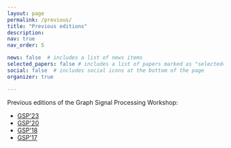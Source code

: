 ```yaml
---
layout: page
permalink: /previous/
title: "Previous editions"
description: 
nav: true
nav_order: 5

news: false  # includes a list of news items
selected_papers: false # includes a list of papers marked as "selected={true}"
social: false  # includes social icons at the bottom of the page
organizer: true

---
```


Previous editions of the Graph Signal Processing Workshop:

+ [GSP'23](https://gspworkshop.org/2023/)
+ [GSP'20](https://www.easychair.org/cfp/GSP2020)
+ [GSP'18](https://gsp18.epfl.ch/)
+ [GSP'17](https://gsp17.ece.cmu.edu/about/)
